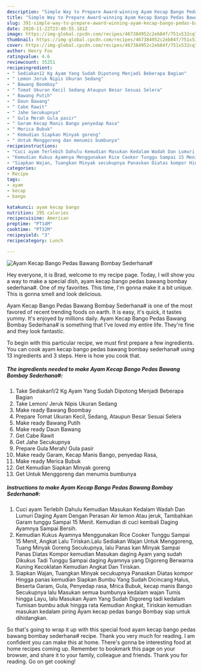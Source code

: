 ```yaml
---
description: "Simple Way to Prepare Award-winning Ayam Kecap Bango Pedas Bawang Bombay Sederhana#"
title: "Simple Way to Prepare Award-winning Ayam Kecap Bango Pedas Bawang Bombay Sederhana#"
slug: 391-simple-way-to-prepare-award-winning-ayam-kecap-bango-pedas-bawang-bombay-sederhana
date: 2020-11-22T23:40:55.181Z
image: https://img-global.cpcdn.com/recipes/467384952c2eb84f/751x532cq70/ayam-kecap-bango-pedas-bawang-bombay-sederhana-foto-resep-utama.jpg
thumbnail: https://img-global.cpcdn.com/recipes/467384952c2eb84f/751x532cq70/ayam-kecap-bango-pedas-bawang-bombay-sederhana-foto-resep-utama.jpg
cover: https://img-global.cpcdn.com/recipes/467384952c2eb84f/751x532cq70/ayam-kecap-bango-pedas-bawang-bombay-sederhana-foto-resep-utama.jpg
author: Henry Fox
ratingvalue: 4.6
reviewcount: 35251
recipeingredient:
- " Sediakan12 Kg Ayam Yang Sudah Dipotong Menjadi Beberapa Bagian"
- " Lemon Jeruk Nipis Ukuran Sedang"
- " Bawang Boombay"
- " Tomat Ukuran Kecil Sedang Ataupun Besar Sesuai Selera"
- " Bawang Putih"
- " Daun Bawang"
- " Cabe Rawit"
- " Jahe Secukupnya"
- " Gula Merah Gula pasir"
- " Garam Kecap Manis Bango penyedap Rasa"
- " Merica Bubuk"
- " Kemudian Siapkan Minyak goreng"
- " Untuk Menggoreng dan menumis bumbunya"
recipeinstructions:
- "Cuci ayam Terlebih Dahulu Kemudian Masukan Kedalam Wadah Dan Lumuri Daging Ayam Dengan Perasan Air lemon Atau jeruk, Tambahkan Garam tunggu Sampai 15 Menit. Kemudian di cuci kembali Daging Ayamnya Sampai Bersih."
- "Kemudian Kukus Ayamnya Menggunakan Rice Cooker Tunggu Sampai 15 Menit, Angkat Lalu Tiriskan.Lalu Sediakan Wajan Untuk Menggoreng, Tuang Minyak Goreng Secukupnya, lalu Panas kan Minyak Sampai Panas Diatas Kompor kemudian Masukan daging Ayam yang sudah Dikukus Tadi Tunggu Sampai daging Ayamnya yang Digoreng Berwarna Kuning Kecoklatan Kemudian Angkat Dan Tiriskan."
- "Siapkan Wajan, Tuangkan Minyak secukupnya Panaskan Diatas kompor Hingga panas kemudian Siapkan Bumbu Yang Sudah Dicincang Halus, Beserta Garam, Gula, Penyedap rasa, Mrica Bubuk, kecap manis Bango Secukupnya lalu Masukan semua bumbunya kedalam wajan Tumis hingga Layu, lalu Masukan Ayam Yang Sudah Digoreng tadi kedalam Tumisan bumbu aduk hingga rata Kemudian Angkat, Tiriskan kemudian masukan kedalam piring Ayam kecap pedas bango Bombay siap untuk dihidangkan."
categories:
- Recipe
tags:
- ayam
- kecap
- bango

katakunci: ayam kecap bango 
nutrition: 295 calories
recipecuisine: American
preptime: "PT14M"
cooktime: "PT32M"
recipeyield: "3"
recipecategory: Lunch

---
```



![Ayam Kecap Bango Pedas Bawang Bombay Sederhana#](https://img-global.cpcdn.com/recipes/467384952c2eb84f/751x532cq70/ayam-kecap-bango-pedas-bawang-bombay-sederhana-foto-resep-utama.jpg)

Hey everyone, it is Brad, welcome to my recipe page. Today, I will show you a way to make a special dish, ayam kecap bango pedas bawang bombay sederhana#. One of my favorites. This time, I'm gonna make it a bit unique. This is gonna smell and look delicious.

Ayam Kecap Bango Pedas Bawang Bombay Sederhana# is one of the most favored of recent trending foods on earth. It is easy, it's quick, it tastes yummy. It's enjoyed by millions daily. Ayam Kecap Bango Pedas Bawang Bombay Sederhana# is something that I've loved my entire life. They're fine and they look fantastic.




To begin with this particular recipe, we must first prepare a few ingredients. You can cook ayam kecap bango pedas bawang bombay sederhana# using 13 ingredients and 3 steps. Here is how you cook that.

<!--inarticleads1-->

##### The ingredients needed to make Ayam Kecap Bango Pedas Bawang Bombay Sederhana#:

1. Take  Sediakan1/2 Kg Ayam Yang Sudah Dipotong Menjadi Beberapa Bagian
1. Take  Lemon/ Jeruk Nipis Ukuran Sedang
1. Make ready  Bawang Boombay
1. Prepare  Tomat Ukuran Kecil, Sedang, Ataupun Besar Sesuai Selera
1. Make ready  Bawang Putih
1. Make ready  Daun Bawang
1. Get  Cabe Rawit
1. Get  Jahe Secukupnya
1. Prepare  Gula Merah/ Gula pasir
1. Make ready  Garam, Kecap Manis Bango, penyedap Rasa,
1. Make ready  Merica Bubuk
1. Get  Kemudian Siapkan Minyak goreng
1. Get  Untuk Menggoreng dan menumis bumbunya




<!--inarticleads2-->

##### Instructions to make Ayam Kecap Bango Pedas Bawang Bombay Sederhana#:

1. Cuci ayam Terlebih Dahulu Kemudian Masukan Kedalam Wadah Dan Lumuri Daging Ayam Dengan Perasan Air lemon Atau jeruk, Tambahkan Garam tunggu Sampai 15 Menit. Kemudian di cuci kembali Daging Ayamnya Sampai Bersih.
1. Kemudian Kukus Ayamnya Menggunakan Rice Cooker Tunggu Sampai 15 Menit, Angkat Lalu Tiriskan.Lalu Sediakan Wajan Untuk Menggoreng, Tuang Minyak Goreng Secukupnya, lalu Panas kan Minyak Sampai Panas Diatas Kompor kemudian Masukan daging Ayam yang sudah Dikukus Tadi Tunggu Sampai daging Ayamnya yang Digoreng Berwarna Kuning Kecoklatan Kemudian Angkat Dan Tiriskan.
1. Siapkan Wajan, Tuangkan Minyak secukupnya Panaskan Diatas kompor Hingga panas kemudian Siapkan Bumbu Yang Sudah Dicincang Halus, Beserta Garam, Gula, Penyedap rasa, Mrica Bubuk, kecap manis Bango Secukupnya lalu Masukan semua bumbunya kedalam wajan Tumis hingga Layu, lalu Masukan Ayam Yang Sudah Digoreng tadi kedalam Tumisan bumbu aduk hingga rata Kemudian Angkat, Tiriskan kemudian masukan kedalam piring Ayam kecap pedas bango Bombay siap untuk dihidangkan.




So that's going to wrap it up with this special food ayam kecap bango pedas bawang bombay sederhana# recipe. Thank you very much for reading. I am confident you can make this at home. There's gonna be interesting food at home recipes coming up. Remember to bookmark this page on your browser, and share it to your family, colleague and friends. Thank you for reading. Go on get cooking!
